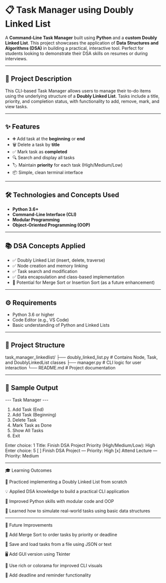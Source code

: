 # 📋 Task Manager using Doubly Linked List

A **Command-Line Task Manager** built using **Python** and a **custom Doubly Linked List**. This project showcases the application of **Data Structures and Algorithms (DSA)** in building a practical, interactive tool. Perfect for students looking to demonstrate their DSA skills on resumes or during interviews.

---

## 📝 Project Description

This CLI-based Task Manager allows users to manage their to-do items using the underlying structure of a **Doubly Linked List**. Tasks include a title, priority, and completion status, with functionality to add, remove, mark, and view tasks.

---

## ✨ Features

- ➕ Add task at the **beginning** or **end**
- 🗑️ Delete a task by **title**
- ✅ Mark task as **completed**
- 🔍 Search and display all tasks
- 🏷️ Maintain **priority** for each task (High/Medium/Low)
- 📦 Simple, clean terminal interface

---

## 🛠 Technologies and Concepts Used

- **Python 3.6+**
- **Command-Line Interface (CLI)**
- **Modular Programming**
- **Object-Oriented Programming (OOP)**

---

## 📚 DSA Concepts Applied

- ✅ Doubly Linked List (insert, delete, traverse)
- ✅ Node creation and memory linking
- ✅ Task search and modification
- ✅ Data encapsulation and class-based implementation
- 🚀 Potential for Merge Sort or Insertion Sort (as a future enhancement)

---

## ⚙️ Requirements

- Python 3.6 or higher
- Code Editor (e.g., VS Code)
- Basic understanding of Python and Linked Lists

---

## 📂 Project Structure

task_manager_linkedlist/
├── doubly_linked_list.py # Contains Node, Task, and DoublyLinkedList classes
├── manager.py # CLI logic for user interaction
└── README.md # Project documentation

---

## 🧾 Sample Output

--- Task Manager ---
1. Add Task (End)
2. Add Task (Beginning)
3. Delete Task
4. Mark Task as Done
5. Show All Tasks
6. Exit

Enter choice: 1
Title: Finish DSA Project
Priority (High/Medium/Low): High
Enter choice: 5
[ ] Finish DSA Project — Priority: High
[x] Attend Lecture — Priority: Medium

---
🎓 Learning Outcomes

🧠 Practiced implementing a Doubly Linked List from scratch

💡 Applied DSA knowledge to build a practical CLI application

🧰 Improved Python skills with modular code and OOP

🧪 Learned how to simulate real-world tasks using basic data structures

---
🌟 Future Improvements

🔀 Add Merge Sort to order tasks by priority or deadline

💾 Save and load tasks from a file using JSON or text

🖥️ Add GUI version using Tkinter

🎨 Use rich or colorama for improved CLI visuals

📅 Add deadline and reminder functionality


